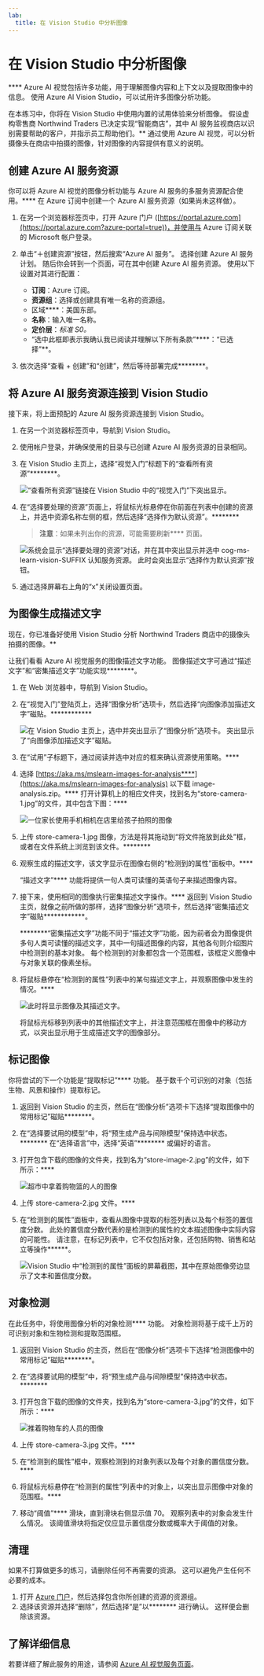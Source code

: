 ```yaml
---
lab:
  title: 在 Vision Studio 中分析图像
---
```


# 在 Vision Studio 中分析图像 

**** Azure AI 视觉包括许多功能，用于理解图像内容和上下文以及提取图像中的信息。 使用 Azure AI Vision Studio，可以试用许多图像分析功能。 

在本练习中，你将在 Vision Studio 中使用内置的试用体验来分析图像。 假设虚构零售商 Northwind Traders 已决定实现“智能商店”，其中 AI 服务监视商店以识别需要帮助的客户，并指示员工帮助他们。** 通过使用 Azure AI 视觉，可以分析摄像头在商店中拍摄的图像，针对图像的内容提供有意义的说明。

## 创建 Azure AI 服务资源

你可以将 Azure AI 视觉的图像分析功能与 Azure AI 服务的多服务资源配合使用。**** 在 Azure 订阅中创建一个 Azure AI 服务资源（如果尚未这样做）。

1. 在另一个浏览器标签页中，打开 Azure 门户 ([https://portal.azure.com](https://portal.azure.com?azure-portal=true))，并使用与 Azure 订阅关联的 Microsoft 帐户登录。

1. 单击“&#65291;创建资源”按钮，然后搜索“Azure AI 服务”。 选择创建 Azure AI 服务计划。 随后你会转到一个页面，可在其中创建 Azure AI 服务资源。 使用以下设置对其进行配置：
    - **订阅**：Azure 订阅。
    - **资源组**：选择或创建具有唯一名称的资源组。
    - 区域****：美国东部。
    - **名称**：输入唯一名称。
    - **定价层**：*标准 S0。*
    - “选中此框即表示我确认我已阅读并理解以下所有条款”****：“已选择”**。

1. 依次选择“查看 + 创建”和“创建”，然后等待部署完成********。

## 将 Azure AI 服务资源连接到 Vision Studio

接下来，将上面预配的 Azure AI 服务资源连接到 Vision Studio。

1. 在另一个浏览器标签页中，导航到 Vision Studio。[](https://portal.vision.cognitive.azure.com?azure-portal=true)

1. 使用帐户登录，并确保使用的目录与已创建 Azure AI 服务资源的目录相同。

1. 在 Vision Studio 主页上，选择“视觉入门”标题下的“查看所有资源”********。

    ![“查看所有资源”链接在 Vision Studio 中的“视觉入门”下突出显示。](./media/analyze-images-vision/vision-resources.png)

1. 在“选择要处理的资源”页面上，将鼠标光标悬停在你前面在列表中创建的资源上，并选中资源名称左侧的框，然后选择“选择作为默认资源”。********

    > **注意**：如果未列出你的资源，可能需要刷新**** 页面。

    ![系统会显示“选择要处理的资源”对话，并在其中突出显示并选中 cog-ms-learn-vision-SUFFIX 认知服务资源。 此时会突出显示“选择作为默认资源”按钮。](./media/analyze-images-vision/default-resource.png)

1. 通过选择屏幕右上角的“x”关闭设置页面。

## 为图像生成描述文字

现在，你已准备好使用 Vision Studio 分析 Northwind Traders 商店中的摄像头拍摄的图像。**

让我们看看 Azure AI 视觉服务的图像描述文字功能。 图像描述文字可通过“描述文字”和“密集描述文字”功能实现********。

1. 在 Web 浏览器中，导航到 Vision Studio[](https://portal.vision.cognitive.azure.com?azure-portal=true)。

1. 在“视觉入门”登陆页上，选择“图像分析”选项卡，然后选择“向图像添加描述文字”磁贴。************

    ![在 Vision Studio 主页上，选中并突出显示了“图像分析”选项卡。 突出显示了“向图像添加描述文字”磁贴。](./media/analyze-images-vision/add-captions.png)

1. 在“试用”子标题下，通过阅读并选中对应的框来确认资源使用策略。****  

1. 选择 [https://aka.ms/mslearn-images-for-analysis****](https://aka.ms/mslearn-images-for-analysis) 以下载 image-analysis.zip。**** 打开计算机上的相应文件夹，找到名为“store-camera-1.jpg”的文件，其中包含下图：****

    ![一位家长使用手机相机在店里给孩子拍照的图像](./media/analyze-images-vision/store-camera-1.jpg)

1. 上传 store-camera-1.jpg 图像，方法是将其拖动到“将文件拖放到此处”框，或者在文件系统上浏览到该文件。********

1. 观察生成的描述文字，该文字显示在图像右侧的“检测到的属性”面板中。****

    “描述文字”**** 功能将提供一句人类可读懂的英语句子来描述图像内容。

1. 接下来，使用相同的图像执行密集描述文字操作。**** 返回到 Vision Studio 主页，就像之前所做的那样，选择“图像分析”选项卡，然后选择“密集描述文字”磁贴************。

    ********“密集描述文字”功能不同于“描述文字”功能，因为前者会为图像提供多句人类可读懂的描述文字，其中一句描述图像的内容，其他各句则介绍图片中检测到的基本对象。 每个检测到的对象都包含一个范围框，该框定义图像中与对象关联的像素坐标。

1. 将鼠标悬停在“检测到的属性”列表中的某句描述文字上，并观察图像中发生的情况。****

    ![此时将显示图像及其描述文字。](./media/analyze-images-vision/dense-captioning.png)

    将鼠标光标移到列表中的其他描述文字上，并注意范围框在图像中的移动方式，以突出显示用于生成描述文字的图像部分。

## 标记图像

你将尝试的下一个功能是“提取标记”**** 功能。 基于数千个可识别的对象（包括生物、风景和操作）提取标记。

1. 返回到 Vision Studio 的主页，然后在“图像分析”选项卡下选择“提取图像中的常用标记”磁贴********。

2. 在“选择要试用的模型”中，将“预生成产品与间隙模型”保持选中状态。******** 在“选择语言”中，选择“英语”******** 或偏好的语言。

3. 打开包含下载的图像的文件夹，找到名为“store-image-2.jpg”的文件，如下所示：****

    ![超市中拿着购物篮的人的图像](./media/analyze-images-vision/store-camera-2.jpg)

4. 上传 store-camera-2.jpg 文件。****

5. 在“检测到的属性”面板中，查看从图像中提取的标签列表以及每个标签的置信度分数。 此处的置信度分数代表的是检测到的属性的文本描述图像中实际内容的可能性。 请注意，在标记列表中，它不仅包括对象，还包括购物、销售和站立等操作******。

    ![Vision Studio 中“检测到的属性”面板的屏幕截图，其中在原始图像旁边显示了文本和置信度分数。](./media/analyze-images-vision/detect-attributes.png)

## 对象检测

在此任务中，将使用图像分析的对象检测**** 功能。 对象检测将基于成千上万的可识别对象和生物检测和提取范围框。

1. 返回到 Vision Studio 的主页，然后在“图像分析”选项卡下选择“检测图像中的常用标记”磁贴********。

1. 在“选择要试用的模型”中，将“预生成产品与间隙模型”保持选中状态。********

1. 打开包含下载的图像的文件夹，找到名为“store-camera-3.jpg”的文件，如下所示：****

    ![推着购物车的人员的图像](./media/analyze-images-vision/store-camera-3.jpg)

1. 上传 store-camera-3.jpg 文件。****

1. 在“检测到的属性”框中，观察检测到的对象列表以及每个对象的置信度分数。****

1. 将鼠标光标悬停在“检测到的属性”列表中的对象上，以突出显示图像中对象的范围框。****

1. 移动“阈值”**** 滑块，直到滑块右侧显示值 70。 观察列表中的对象会发生什么情况。 该阈值滑块将指定仅应显示置信度分数或概率大于阈值的对象。

## 清理

如果不打算做更多的练习，请删除任何不再需要的资源。 这可以避免产生任何不必要的成本。

1.  打开 [Azure 门户]( https://portal.azure.com)，然后选择包含你所创建的资源的资源组。 
1.  选择该资源并选择“删除”，然后选择“是”以******** 进行确认。 这样便会删除该资源。

## 了解详细信息

若要详细了解此服务的用途，请参阅 [Azure AI 视觉服务页面](https://learn.microsoft.com/azure/ai-services/computer-vision/overview)。
